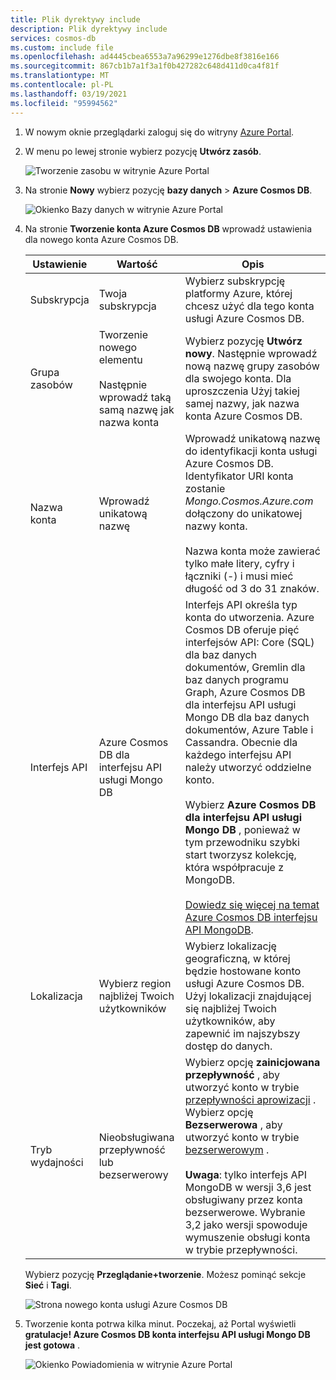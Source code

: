 ```yaml
---
title: Plik dyrektywy include
description: Plik dyrektywy include
services: cosmos-db
ms.custom: include file
ms.openlocfilehash: ad4445cbea6553a7a96299e1276dbe8f3816e166
ms.sourcegitcommit: 867cb1b7a1f3a1f0b427282c648d411d0ca4f81f
ms.translationtype: MT
ms.contentlocale: pl-PL
ms.lasthandoff: 03/19/2021
ms.locfileid: "95994562"
---
```

1. W nowym oknie przeglądarki zaloguj się do witryny [Azure Portal](https://portal.azure.com/).

2. W menu po lewej stronie wybierz pozycję **Utwórz zasób**.
   
   ![Tworzenie zasobu w witrynie Azure Portal](./media/cosmos-db-create-dbaccount-mongodb/create-nosql-db-databases-json-tutorial-0.png)
   
3. Na stronie **Nowy** wybierz pozycję **bazy danych**  >  **Azure Cosmos DB**.
   
   ![Okienko Bazy danych w witrynie Azure Portal](./media/cosmos-db-create-dbaccount-mongodb/create-nosql-db-databases-json-tutorial-1.png)
   
3. Na stronie **Tworzenie konta Azure Cosmos DB** wprowadź ustawienia dla nowego konta Azure Cosmos DB. 
 
    Ustawienie|Wartość|Opis
    ---|---|---
    Subskrypcja|Twoja subskrypcja|Wybierz subskrypcję platformy Azure, której chcesz użyć dla tego konta usługi Azure Cosmos DB. 
    Grupa zasobów|Tworzenie nowego elementu<br><br>Następnie wprowadź taką samą nazwę jak nazwa konta|Wybierz pozycję **Utwórz nowy**. Następnie wprowadź nową nazwę grupy zasobów dla swojego konta. Dla uproszczenia Użyj takiej samej nazwy, jak nazwa konta Azure Cosmos DB. 
    Nazwa konta|Wprowadź unikatową nazwę|Wprowadź unikatową nazwę do identyfikacji konta usługi Azure Cosmos DB. Identyfikator URI konta zostanie *Mongo.Cosmos.Azure.com* dołączony do unikatowej nazwy konta.<br><br>Nazwa konta może zawierać tylko małe litery, cyfry i łączniki (-) i musi mieć długość od 3 do 31 znaków.
    Interfejs API|Azure Cosmos DB dla interfejsu API usługi Mongo DB|Interfejs API określa typ konta do utworzenia. Azure Cosmos DB oferuje pięć interfejsów API: Core (SQL) dla baz danych dokumentów, Gremlin dla baz danych programu Graph, Azure Cosmos DB dla interfejsu API usługi Mongo DB dla baz danych dokumentów, Azure Table i Cassandra. Obecnie dla każdego interfejsu API należy utworzyć oddzielne konto. <br><br>Wybierz **Azure Cosmos DB dla interfejsu API usługi Mongo DB**  , ponieważ w tym przewodniku szybki start tworzysz kolekcję, która współpracuje z MongoDB.<br><br>[Dowiedz się więcej na temat Azure Cosmos DB interfejsu API MongoDB](../articles/cosmos-db/mongodb-introduction.md).|
    Lokalizacja|Wybierz region najbliżej Twoich użytkowników|Wybierz lokalizację geograficzną, w której będzie hostowane konto usługi Azure Cosmos DB. Użyj lokalizacji znajdującej się najbliżej Twoich użytkowników, aby zapewnić im najszybszy dostęp do danych.|
    Tryb wydajności|Nieobsługiwana przepływność lub bezserwerowy|Wybierz opcję **zainicjowana przepływność** , aby utworzyć konto w trybie [przepływności aprowizacji](../articles/cosmos-db/set-throughput.md) . Wybierz opcję **Bezserwerowa** , aby utworzyć konto w trybie [bezserwerowym](../articles/cosmos-db/serverless.md) .<br><br>**Uwaga**: tylko interfejs API MongoDB w wersji 3,6 jest obsługiwany przez konta bezserwerowe. Wybranie 3,2 jako wersji spowoduje wymuszenie obsługi konta w trybie przepływności.

    Wybierz pozycję **Przeglądanie+tworzenie**. Możesz pominąć sekcje **Sieć** i **Tagi**. 

    ![Strona nowego konta usługi Azure Cosmos DB](./media/cosmos-db-create-dbaccount-mongodb/azure-cosmos-db-create-new-account.png)

4. Tworzenie konta potrwa kilka minut. Poczekaj, aż Portal wyświetli **gratulacje! Azure Cosmos DB konta interfejsu API usługi Mongo DB jest gotowa** .

    ![Okienko Powiadomienia w witrynie Azure Portal](./media/cosmos-db-create-dbaccount-mongodb/azure-cosmos-db-account-created.png)
